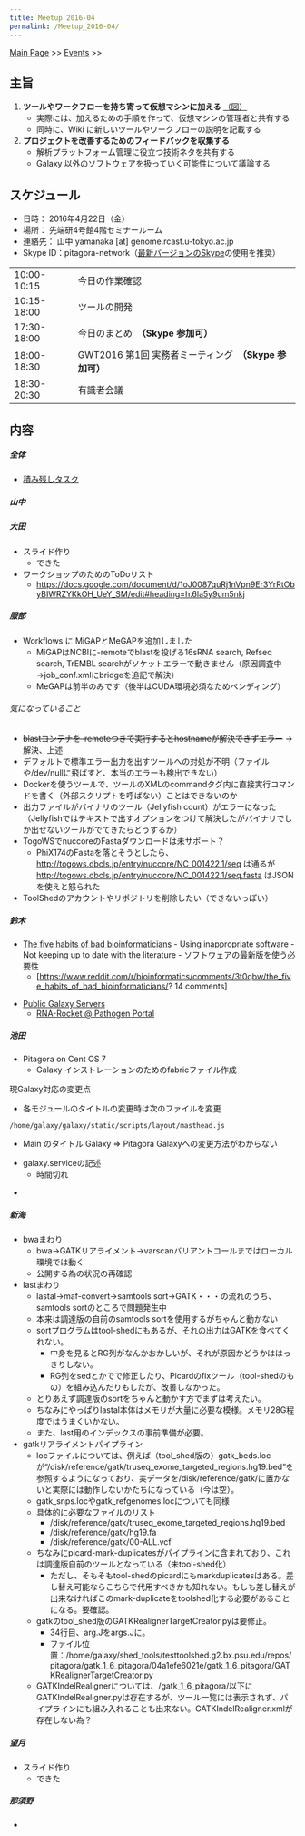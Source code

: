 ```yaml
---
title: Meetup 2016-04
permalink: /Meetup_2016-04/
---
```


[Main Page](/Main_Page "wikilink") &gt;&gt; [Events](/Events "wikilink") &gt;&gt;

主旨
----

1.  **ツールやワークフローを持ち寄って仮想マシンに加える** [（図）](http://www.pitagora-galaxy.org/_/rsrc/1416890873801/about/about_overview.png)
    -   実際には、加えるための手順を作って、仮想マシンの管理者と共有する
    -   同時に、Wiki に新しいツールやワークフローの説明を記載する
2.  **プロジェクトを改善するためのフィードバックを収集する**
    -   解析プラットフォーム管理に役立つ技術ネタを共有する
    -   Galaxy 以外のソフトウェアを扱っていく可能性について議論する

スケジュール
------------

-   日時： 2016年4月22日（金）
-   場所： 先端研4号館4階セミナールーム
-   連絡先： 山中 yamanaka \[at\] genome.rcast.u-tokyo.ac.jp
-   Skype ID：pitagora-network（[最新バージョンのSkype](http://www.skype.com/ja/)の使用を推奨）

|             |                                                        |
|-------------|--------------------------------------------------------|
| 10:00-10:15 | 今日の作業確認                                         |
| 10:15-18:00 | ツールの開発                                           |
| 17:30-18:00 | 今日のまとめ　**（Skype 参加可）**                     |
| 18:00-18:30 | GWT2016 第1回 実務者ミーティング　**（Skype 参加可）** |
| 18:30-20:30 | 有識者会議                                             |

内容
----

##### 全体

-   [積み残しタスク](/積み残しタスク "wikilink")

##### 山中

##### 大田

-   スライド作り
    -   できた
-   ワークショップのためのToDoリスト
    -   <https://docs.google.com/document/d/1oJ0087quRj1nVpn9Er3YrRtObyBIWRZYKkOH_UeY_SM/edit#heading=h.6la5y9um5nkj>

##### 服部

-   Workflows に MiGAPとMeGAPを追加しました
    -   MiGAPはNCBIに-remoteでblastを投げる16sRNA search, Refseq search, TrEMBL searchがソケットエラーで動きません（~~原因調査中~~ →job_conf.xmlに<param id="docker_net">bridge</param>を追記で解決）
    -   MeGAPは前半のみです（後半はCUDA環境必須なためペンディング）

###### 気になっていること

-   ~~blastコンテナを-remoteつきで実行するとhostnameが解決できずエラー~~ →解決、上述
-   デフォルトで標準エラー出力を出すツールへの対処が不明（ファイルや/dev/nullに飛ばすと、本当のエラーも検出できない）
-   Dockerを使うツールで、ツールのXMLのcommandタグ内に直接実行コマンドを書く（外部スクリプトを呼ばない）ことはできないのか
-   出力ファイルがバイナリのツール（Jellyfish count）がエラーになった（Jellyfishではテキストで出すオプションをつけて解決したがバイナリでしか出せないツールがでてきたらどうするか）
-   TogoWSでnuccoreのFastaダウンロードは未サポート？
    -   PhiX174のFastaを落とそうとしたら、 <http://togows.dbcls.jp/entry/nuccore/NC_001422.1/seq> は通るが <http://togows.dbcls.jp/entry/nuccore/NC_001422.1/seq.fasta> はJSONを使えと怒られた
-   ToolShedのアカウントやリポジトリを削除したい（できないっぽい）

##### 鈴木

-   [The five habits of bad bioinformaticians](http://www.opiniomics.org/the-five-habits-of-bad-bioinformaticians/) - Using inappropriate software - Not keeping up to date with the literature - ソフトウェアの最新版を使う必要性
    -   \[<https://www.reddit.com/r/bioinformatics/comments/3t0qbw/the_five_habits_of_bad_bioinformaticians/>? 14 comments\]

<!-- -->

-   [Public Galaxy Servers](https://wiki.galaxyproject.org/PublicGalaxyServers)
    -   [RNA-Rocket @ Pathogen Portal](https://wiki.galaxyproject.org/PublicGalaxyServers#RNA-Rocket_.40_Pathogen_Portal)

##### 池田

-   Pitagora on Cent OS 7
    -   Galaxy インストレーションのためのfabricファイル作成

現Galaxy対応の変更点

-   各モジュールのタイトルの変更時は次のファイルを変更

<!-- -->

    /home/galaxy/galaxy/static/scripts/layout/masthead.js

-   Main のタイトル Galaxy =&gt; Pitagora Galaxyへの変更方法がわからない

<!-- -->

-   galaxy.serviceの記述
    -   時間切れ

<!-- -->

-

##### 新海

-   bwaまわり
    -   bwa→GATKリアライメント→varscanバリアントコールまではローカル環境では動く
    -   公開する為の状況の再確認
-   lastまわり
    -   lastal→maf-convert→samtools sort→GATK・・・の流れのうち、samtools sortのところで問題発生中
    -   本来は調達版の自前のsamtools sortを使用するがちゃんと動かない
    -   sortプログラムはtool-shedにもあるが、それの出力はGATKを食べてくれない。
        -   中身を見るとRG列がなんかおかしいが、それが原因かどうかははっきりしない。
        -   RG列をsedとかでで修正したり、Picardのfixツール（tool-shedのもの）を組み込んだりもしたが、改善しなかった。
    -   とりあえず調達版のsortをちゃんと動かす方でまずは考えたい。
    -   ちなみにやっぱりlastal本体はメモリが大量に必要な模様。メモリ28G程度ではうまくいかない。
    -   また、last用のインデックスの事前準備が必要。
-   gatkリアライメントパイプライン
    -   locファイルについては、例えば（tool_shed版の）gatk_beds.locが“/disk/reference/gatk/truseq_exome_targeted_regions.hg19.bed”を参照するようになっており、実データを/disk/reference/gatk/に置かないと実際には動作しないかたちになっている（今は空）。
    -   gatk_snps.locやgatk_refgenomes.locについても同様
    -   具体的に必要なファイルのリスト
        -   /disk/reference/gatk/truseq_exome_targeted_regions.hg19.bed
        -   /disk/reference/gatk/hg19.fa
        -   /disk/reference/gatk/00-ALL.vcf
    -   ちなみにpicard-mark-duplicatesがパイプラインに含まれており、これは調達版自前のツールとなっている（未tool-shed化）
        -   ただし、そもそもtool-shedのpicardにもmarkduplicatesはある。差し替え可能ならこちらで代用すべきかも知れない。もしも差し替えが出来なければこのmark-duplicateをtoolshed化する必要があることになる。要確認。
    -   gatkのtool_shed版のGATKRealignerTargetCreator.pyは要修正。
        -   34行目、arg.Jをargs.Jに。
        -   ファイル位置：/home/galaxy/shed_tools/testtoolshed.g2.bx.psu.edu/repos/pitagora/gatk_1_6_pitagora/04a1efe6021e/gatk_1_6_pitagora/GATKRealignerTargetCreator.py
    -   GATKIndelRealignerについては、/gatk_1_6_pitagora/以下にGATKIndelRealigner.pyは存在するが、ツール一覧には表示されず、パイプラインにも組み入れることも出来ない。GATKIndelRealigner.xmlが存在しない為？

##### 望月

-   スライド作り
    -   できた

##### 那須野

-